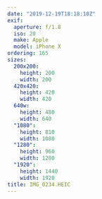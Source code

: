 ```yaml
---
date: "2019-12-19T18:18:10Z"
exif:
  aperture: f/1.8
  iso: 20
  make: Apple
  model: iPhone X
ordering: 165
sizes:
  200x200:
    height: 200
    width: 200
  420x420:
    height: 420
    width: 420
  640w:
    height: 480
    width: 640
  "1080":
    height: 810
    width: 1080
  "1280":
    height: 960
    width: 1280
  "1920":
    height: 1440
    width: 1920
title: IMG_0234.HEIC
---
```

